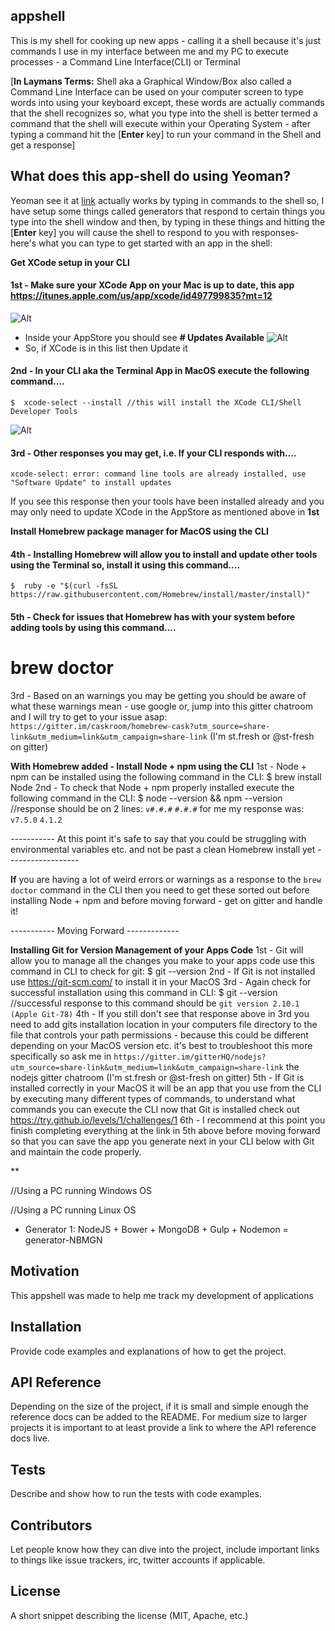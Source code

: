## appshell

This is my shell for cooking up new apps - calling it a shell because it's just commands I use in my interface between me and my PC to execute processes - a Command Line Interface(CLI) or Terminal

[**In Laymans Terms:** Shell aka a Graphical Window/Box also called a Command Line Interface can be used on your computer screen to type words into using your keyboard except, these words are actually commands that the shell recognizes so, what you type into the shell is better termed a command that the shell will execute within your Operating System - after typing a command hit the [**Enter** key] to run your command in the Shell and get a response]

## What does this app-shell do using Yeoman?

Yeoman see it at [link](http://yeoman.io "Title") actually works by typing in commands to the shell so, I have setup some things called generators that respond to certain things you type into the shell window and then, by typing in these things and hitting the [**Enter** key] you will cause the shell to respond to you with responses- here's what you can type to get started with an app in the shell:
<!--
Using a PC running MacOS
-->
**Get XCode setup in your CLI**
#### 1st - Make sure your XCode App on your Mac is up to date, this app https://itunes.apple.com/us/app/xcode/id497799835?mt=12 
![Alt](http://res.cloudinary.com/hrscywv4p/image/upload/c_limit,h_9000,w_1200,f_auto,q_90/v1/270318/Screen_Shot_2017-02-10_at_12.47.46_AM_s5yvoy.png "Title")
* Inside your AppStore you should see **# Updates Available** 
![Alt](http://res.cloudinary.com/hrscywv4p/image/upload/c_limit,h_9000,w_1200,f_auto,q_90/v1/270318/Screen_Shot_2017-02-10_at_12.47.05_AM_pieoc7.png "Title")
* So, if XCode is in this list then Update it
#### 2nd - In your CLI aka the Terminal App in MacOS execute the following command....
```
$  xcode-select --install //this will install the XCode CLI/Shell Developer Tools
```
![Alt](http://res.cloudinary.com/hrscywv4p/image/upload/c_limit,h_9000,w_1200,f_auto/v1/270318/Screen_Shot_2017-02-10_at_12.40.05_AM_frvsyl.png "Title")
#### 3rd - Other responses you may get, i.e. If your CLI responds with....
```
xcode-select: error: command line tools are already installed, use "Software Update" to install updates
``` 
If you see this response then your tools have been installed already and you may only need to update XCode in the AppStore as mentioned above in **1st**

**Install Homebrew package manager for MacOS using the CLI**
#### 4th - Installing Homebrew will allow you to install and update other tools using the Terminal so, install it using this command....
```
$  ruby -e "$(curl -fsSL https://raw.githubusercontent.com/Homebrew/install/master/install)"
```
#### 5th - Check for issues that Homebrew has with your system before adding tools by using this command....
#  brew doctor
3rd - Based on an warnings you may be getting you should be aware of what these warnings mean - use google or, jump into this gitter chatroom and I will try to get to your issue asap: `https://gitter.im/caskroom/homebrew-cask?utm_source=share-link&utm_medium=link&utm_campaign=share-link` (I'm st.fresh or @st-fresh on gitter)

**With Homebrew added - Install Node + npm using the CLI**
1st - Node + npm can be installed using the following command in the CLI:
$  brew install Node
2nd - To check that Node + npm properly installed execute the following command in the CLI:
$  node --version && npm --version //response should be on 2 lines:
`v#.#.#` 
`#.#.#`
for me my response was:
`v7.5.0`
`4.1.2`

----------- At this point it's safe to say that you could be struggling with environmental variables etc. and not be past a clean Homebrew install yet ------------------

**If** you are having a lot of weird errors or warnings as a response to the `brew doctor` command in the CLI then you need to get these sorted out before installing Node + npm and before moving forward - get on gitter and handle it!

----------- Moving Forward -------------

**Installing Git for Version Management of your Apps Code**
1st - Git will allow you to manage all the changes you make to your apps code use this command in CLI to check for git:
$  git --version 
2nd - If Git is not installed use https://git-scm.com/ to install it in your MacOS 
3rd - Again check for successful installation using this command in CLI:
$ git --version //successful response to this command should be `git version 2.10.1 (Apple Git-78)`
4th - If you still don't see that response above in 3rd you need to add gits installation location in your computers file directory to the file that controls your path permissions - because this could be different depending on your MacOS version etc. it's best to troubleshoot this more specifically so ask me in `https://gitter.im/gitterHQ/nodejs?utm_source=share-link&utm_medium=link&utm_campaign=share-link` the nodejs gitter chatroom (I'm st.fresh or @st-fresh on gitter)
5th - If Git is installed correctly in your MacOS it will be an app that you use from the CLI by executing many different types of commands, to understand what commands you can execute the CLI now that Git is installed check out https://try.github.io/levels/1/challenges/1 
6th - I recommend at this point you finish completing everything at the link in 5th above before moving forward so that you can save the app you generate next in your CLI below with Git and maintain the code properly.

**










//Using a PC running Windows OS

//Using a PC running Linux OS

- Generator 1: NodeJS + Bower + MongoDB + Gulp + Nodemon = generator-NBMGN

## Motivation

This appshell was made to help me track my development of applications

## Installation

Provide code examples and explanations of how to get the project.

## API Reference

Depending on the size of the project, if it is small and simple enough the reference docs can be added to the README. For medium size to larger projects it is important to at least provide a link to where the API reference docs live.

## Tests

Describe and show how to run the tests with code examples.

## Contributors

Let people know how they can dive into the project, include important links to things like issue trackers, irc, twitter accounts if applicable.

## License

A short snippet describing the license (MIT, Apache, etc.)